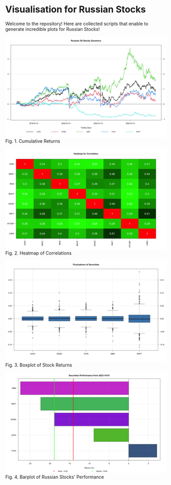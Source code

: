 # Visualisation for Russian Stocks

Welcome to the repository! Here are collected scripts that enable to generate incredible plots for Russian Stocks!

![](https://github.com/vladislavpyatnitskiy/rusviz/blob/main/Plots/Cumulative%20Plot.png?raw=true)
Fig. 1. Cumulative Returns

![](https://github.com/vladislavpyatnitskiy/rusviz/blob/main/Plots/Correlation.png?raw=true)
Fig. 2. Heatmap of Correlations

![](https://github.com/vladislavpyatnitskiy/rusviz/blob/main/Plots/Boxplot.png?raw=true)
Fig. 3. Boxplot of Stock Returns

![](https://github.com/vladislavpyatnitskiy/rusviz/blob/main/Plots/Barplot.png?raw=true)
Fig. 4. Barplot of Russian Stocks' Performance
